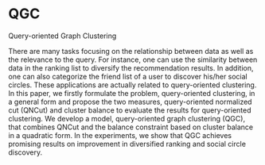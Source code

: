 # QGC
Query-oriented Graph Clustering

There are many tasks focusing on the relationship between data as well as the relevance to the query. For instance, one can use the similarity between data in the ranking list to diversify the recommendation results. In addition, one can also categorize the friend list of a user to discover his/her social circles. These applications are actually related to query-oriented clustering. In this paper, we firstly formulate the problem, query-oriented clustering, in a general form and propose the two measures, query-oriented normalized cut (QNCut) and cluster balance to evaluate the results for query-oriented clustering. We develop a model, query-oriented graph clustering (QGC), that combines QNCut and the balance constraint based on cluster balance in a quadratic form. In the experiments, we show that
QGC achieves promising results on improvement in diversified ranking and social circle discovery.
